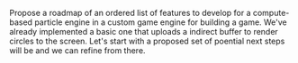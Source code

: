 Propose a roadmap of an ordered list of features to develop for a compute-based
particle engine in a custom game engine for building a game. We've already
implemented a basic one that uploads a indirect buffer to render circles to the
screen. Let's start with a proposed set of poential next steps will be and we
can refine from there.
